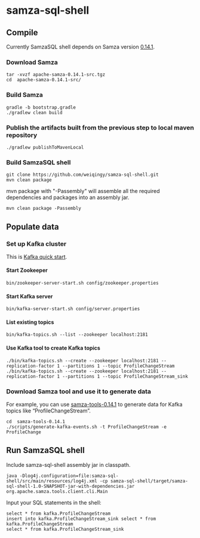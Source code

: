 # samza-sql-shell

## Compile

Currently SamzaSQL shell depends on Samza version [0.14.1](http://samza.apache.org/startup/download/).

### Download Samza

    tar -xvzf apache-samza-0.14.1-src.tgz
    cd  apache-samza-0.14.1-src/

### Build Samza
    gradle -b bootstrap.gradle
    ./gradlew clean build

### Publish the artifacts built from the previous step to local maven repository
    ./gradlew publishToMavenLocal

### Build SamzaSQL shell
    git clone https://github.com/weiqingy/samza-sql-shell.git 
    mvn clean package
mvn package with "-Passembly" will assemble all the required dependencies and packages into an assembly jar.

    mvn clean package -Passembly

## Populate data

### Set up Kafka cluster
This is [Kafka quick start](http://kafka.apache.org/quickstart).
#### Start Zookeeper
    bin/zookeeper-server-start.sh config/zookeeper.properties

#### Start Kafka server
    bin/kafka-server-start.sh config/server.properties

#### List existing topics
    bin/kafka-topics.sh --list --zookeeper localhost:2181

#### Use Kafka tool to create Kafka topics
    ./bin/kafka-topics.sh --create --zookeeper localhost:2181 --replication-factor 1 --partitions 1 --topic ProfileChangeStream
    ./bin/kafka-topics.sh --create --zookeeper localhost:2181 --replication-factor 1 --partitions 1 --topic ProfileChangeStream_sink

### Download Samza tool and use it to generate data
For example, you can use [samza-tools-0.14.1](http://samza.apache.org/startup/download/) to generate data for Kafka topics like “ProfileChangeStream”.

    cd  samza-tools-0.14.1
    ./scripts/generate-kafka-events.sh -t ProfileChangeStream -e ProfileChange

## Run SamzaSQL shell
Include samza-sql-shell assembly jar in classpath. 

    java -Dlog4j.configuration=file:samza-sql-shell/src/main/resources/log4j.xml -cp samza-sql-shell/target/samza-sql-shell-1.0-SNAPSHOT-jar-with-dependencies.jar org.apache.samza.tools.client.cli.Main
    
Input your SQL statements in the shell:

    select * from kafka.ProfileChangeStream
    insert into kafka.ProfileChangeStream_sink select * from kafka.ProfileChangeStream
    select * from kafka.ProfileChangeStream_sink
